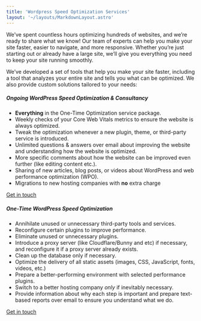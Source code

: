 ```yaml
---
title: 'Wordpress Speed Optimization Services'
layout: '~/layouts/MarkdownLayout.astro'
---
```


We’ve spent countless hours optimizing hundreds of websites, and we’re ready to share what we know! Our team of experts can help you make your site faster, easier to navigate, and more responsive. Whether you’re just starting out or already have a large site, we’ll give you everything you need to keep your site running smoothly.

We’ve developed a set of tools that help you make your site faster, including a tool that analyzes your entire site and tells you what can be optimized. We also provide custom solutions tailored to your needs:

##### **Ongoing WordPress Speed Optimization & Consultancy**

* **Everything** in the One-Time Optimization service package.
* Weekly checks of your Core Web Vitals metrics to ensure the website is always optimized.
* Tweak the optimization whenever a new plugin, theme, or third-party service is introduced.
* Unlimited questions & answers over email about improving the website and understanding how the website is optimized.
* More specific comments about how the website can be improved even further (like editing content etc.).
* Sharing of new articles, blog posts, or videos about WordPress and web performance optimization (WPO).
* Migrations to new hosting companies with **no** extra charge

[Get in touch](https://mgknet.com/contact/)

##### One-Time WordPress Speed Optimization

* Annihilate unused or unnecessary third-party tools and services.
* Reconfigure certain plugins to improve performance.
* Eliminate unused or unnecessary plugins.
* Introduce a proxy server (like Cloudflare/Bunny and etc) if necessary, and reconfigure it if a proxy server already exists.
* Clean up the database only if necessary.
* Optimize the delivery of all static assets (images, CSS, JavaScript, fonts, videos, etc.)
* Prepare a better-performing environment with selected performance plugins.
* Switch to a better hosting company _only_ if inevitably necessary.
* Provide information about why each step is important and prepare text-based reports over email to ensure you understand what we do.

[Get in touch](https://mgknet.com/contact/)
